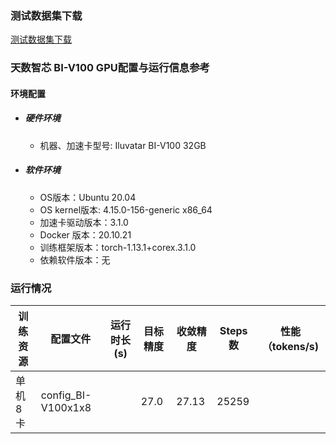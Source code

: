 ### 测试数据集下载

[测试数据集下载](../../benchmarks/transformer/README.md#数据集)

### 天数智芯 BI-V100 GPU配置与运行信息参考

#### 环境配置

- ##### 硬件环境
    - 机器、加速卡型号: Iluvatar BI-V100 32GB

- ##### 软件环境
   - OS版本：Ubuntu 20.04
   - OS kernel版本:  4.15.0-156-generic x86_64    
   - 加速卡驱动版本：3.1.0
   - Docker 版本：20.10.21
   - 训练框架版本：torch-1.13.1+corex.3.1.0
   - 依赖软件版本：无


### 运行情况

| 训练资源 | 配置文件        | 运行时长(s) | 目标精度 | 收敛精度 | Steps数 | 性能（tokens/s) |
| -------- | --------------- | ----------- | -------- | -------- | ------- | ---------------- |
| 单机8卡  | config_BI-V100x1x8 |         |   27.0   |   27.13  |   25259 |            |
